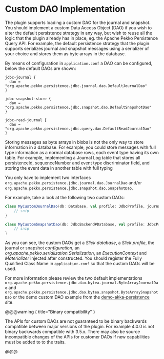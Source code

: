 # Custom DAO Implementation

The plugin supports loading a custom DAO for the journal and snapshot. You should implement a custom Data Access Object (DAO) if you wish to alter the default persistence strategy in
any way, but wish to reuse all the logic that the plugin already has in place, eg. the Apache Pekko Persistence Query API. For example, the default persistence strategy that the plugin
supports serializes journal and snapshot messages using a serializer of your choice and stores them as byte arrays in the database.

By means of configuration in `application.conf` a DAO can be configured, below the default DAOs are shown:

```hocon
jdbc-journal {
  dao = "org.apache.pekko.persistence.jdbc.journal.dao.DefaultJournalDao"
}

jdbc-snapshot-store {
  dao = "org.apache.pekko.persistence.jdbc.snapshot.dao.DefaultSnapshotDao"
}

jdbc-read-journal {
  dao = "org.apache.pekko.persistence.jdbc.query.dao.DefaultReadJournalDao"
}
```

Storing messages as byte arrays in blobs is not the only way to store information in a database. For example, you could store messages with full type information as a normal database rows, each event type having its own table.
For example, implementing a Journal Log table that stores all persistenceId, sequenceNumber and event type discriminator field, and storing the event data in another table with full typing

You only have to implement two interfaces `org.apache.pekko.persistence.jdbc.journal.dao.JournalDao` and/or `org.apache.pekko.persistence.jdbc.snapshot.dao.SnapshotDao`. 

For example, take a look at the following two custom DAOs:

```scala
class MyCustomJournalDao(db: Database, val profile: JdbcProfile, journalConfig: JournalConfig, serialization: Serialization)(implicit ec: ExecutionContext, mat: Materializer) extends JournalDao {
    // snip
}

class MyCustomSnapshotDao(db: JdbcBackend#Database, val profile: JdbcProfile, snapshotConfig: SnapshotConfig, serialization: Serialization)(implicit ec: ExecutionContext, val mat: Materializer) extends SnapshotDao {
    // snip
}
```

As you can see, the custom DAOs get a _Slick database_, a _Slick profile_, the journal or snapshot _configuration_, an _org.apache.pekko.serialization.Serialization_, an _ExecutionContext_ and _Materializer_ injected after constructed.
You should register the Fully Qualified Class Name in `application.conf` so that the custom DAOs will be used.

For more information please review the two default implementations `org.apache.pekko.persistence.jdbc.dao.bytea.journal.ByteArrayJournalDao` and `org.apache.pekko.persistence.jdbc.dao.bytea.snapshot.ByteArraySnapshotDao` or the demo custom DAO example from the [demo-akka-persistence](https://github.com/dnvriend/demo-akka-persistence-jdbc) site.

@@@warning { title="Binary compatibility" }

The APIs for custom DAOs are not guaranteed to be binary backwards compatible between major versions of the plugin.
For example 4.0.0 is not binary backwards compatible with 3.5.x. There may also be source incompatible changes of
the APIs for customer DAOs if new capabilities must be added to to the traits.

@@@

